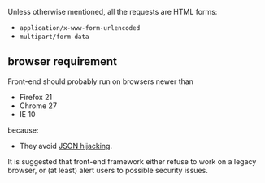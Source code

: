 Unless otherwise mentioned, all the requests are HTML forms:

* `application/x-www-form-urlencoded`
* `multipart/form-data`

## browser requirement

Front-end should probably run on browsers newer than

* Firefox 21
* Chrome 27
* IE 10

because:

* They avoid [JSON hijacking][1].

It is suggested that front-end framework either refuse to work on a legacy browser, or (at least) alert users to possible security issues.

[1]: http://stackoverflow.com/questions/16289894/is-json-hijacking-still-an-issue-in-modern-browsers#answer-16880162

